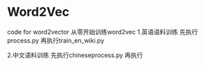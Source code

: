 # Word2Vec
code for word2vector
从零开始训练word2vec
1.英语语料训练
先执行process.py
再执行train_en_wiki.py

2.中文语料训练
先执行chineseprocess.py
再执行

